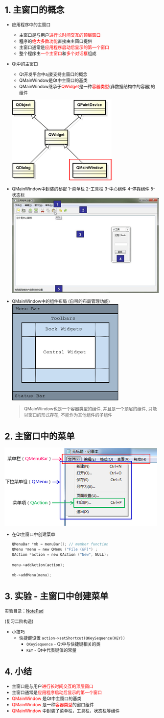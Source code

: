 # 1. 主窗口的概念

- 应用程序中的主窗口
    - 主窗口是与用户<font color=red>进行长时间交互的顶层窗口</font>
    - 程序的<font color=red>绝大多数功能</font>直接由主窗口提供
    - 主窗口通常是<font color=red>应用程序启动后显示的第一个窗口</font>
    - 整个程序由<font color=red>一个主窗口</font>和<font color=red>多个对话框</font>组成

- Qt中的主窗口
    - Qt开发平台中aj妾支持主窗口的概念
    - QMainWindow是Qt中主窗口的基类
    - QMainWindow继承于<font color=red>QWidget</font>是一种<font color=red>容器类型</font>(非数据结构中的容器)的组件

    ![](vx_images/027_1.png)

- QMainWindow中封装的秘密
    1-菜单栏 2-工具栏 3-中心组件 4-停靠组件 5-状态栏
    ![](vx_images/027_2.png)

- QMainWindow中的组件布局 (自带的布局管理功能)
    ![](vx_images/027_3.png)
    > QMainWindow也是一个容器类型的组件, 并且是一个顶层的组件, 只能以窗口的形式存在, 不能作为其他组件的子组件

# 2. 主窗口中的菜单
![](vx_images/027_4.png)

- 在Qt主窗口中创建菜单
    ```c
    QMenuBar *mb = menuBar(); // member function
    QMenu *menu = new QMenu ("File (&F)") ;
    QAction *action = new QAction ("New", NULL);

    menu->addAction(action);

    mb->addMenu(menu);
    ```

# 3. 实验 - 主窗口中创建菜单
实验目录：[NotePad](vx_attachments\027_mianwindow_in_app\NotePad)

(复习二阶构造)

- 小技巧
    - 快捷键设置
        `action->setShortcut(QKeySequence(KEY))`
        - `QKeySequence` - Qt中与快捷键相关的类
        - `KEY` - Qt中代表键值的常量

# 4. 小结
- 主窗口是与用户<font color=red>进行长时间交互的顶层窗口</font>
- 主窗口通常是<font color=red>应用程序启动后显示的第一个窗口</font>
- <font color=red>QMainWindow</font> 是Qt中主窗口的基类
- <font color=red>QMainWindow</font> 是一种<font color=red>容器类型</font>的窗口组件
- <font color=red>QMainWindow</font> 中封装了菜单栏，工具栏，状态栏等组件